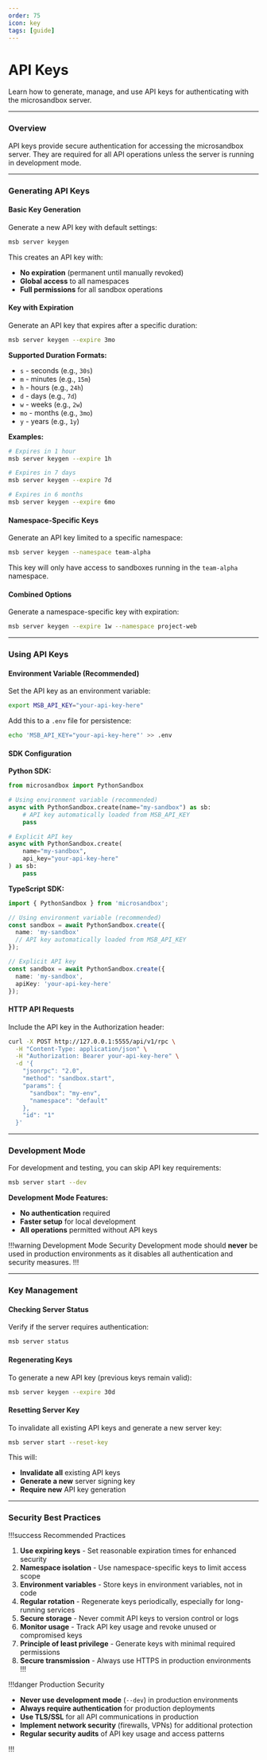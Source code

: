 ```yaml
---
order: 75
icon: key
tags: [guide]
---
```


# API Keys

Learn how to generate, manage, and use API keys for authenticating with the microsandbox server.

---

### Overview

API keys provide secure authentication for accessing the microsandbox server. They are required for all API operations unless the server is running in development mode.

---

### Generating API Keys

#### Basic Key Generation

Generate a new API key with default settings:

```bash
msb server keygen
```

This creates an API key with:
- **No expiration** (permanent until manually revoked)
- **Global access** to all namespaces
- **Full permissions** for all sandbox operations

#### Key with Expiration

Generate an API key that expires after a specific duration:

```bash
msb server keygen --expire 3mo
```

**Supported Duration Formats:**
- `s` - seconds (e.g., `30s`)
- `m` - minutes (e.g., `15m`)
- `h` - hours (e.g., `24h`)
- `d` - days (e.g., `7d`)
- `w` - weeks (e.g., `2w`)
- `mo` - months (e.g., `3mo`)
- `y` - years (e.g., `1y`)

**Examples:**
```bash
# Expires in 1 hour
msb server keygen --expire 1h

# Expires in 7 days
msb server keygen --expire 7d

# Expires in 6 months
msb server keygen --expire 6mo
```

#### Namespace-Specific Keys

Generate an API key limited to a specific namespace:

```bash
msb server keygen --namespace team-alpha
```

This key will only have access to sandboxes running in the `team-alpha` namespace.

#### Combined Options

Generate a namespace-specific key with expiration:

```bash
msb server keygen --expire 1w --namespace project-web
```

---

### Using API Keys

#### Environment Variable (Recommended)

Set the API key as an environment variable:

```bash
export MSB_API_KEY="your-api-key-here"
```

Add this to a `.env` file for persistence:

```bash
echo 'MSB_API_KEY="your-api-key-here"' >> .env
```

#### SDK Configuration

**Python SDK:**
```python
from microsandbox import PythonSandbox

# Using environment variable (recommended)
async with PythonSandbox.create(name="my-sandbox") as sb:
    # API key automatically loaded from MSB_API_KEY
    pass

# Explicit API key
async with PythonSandbox.create(
    name="my-sandbox",
    api_key="your-api-key-here"
) as sb:
    pass
```

**TypeScript SDK:**
```typescript
import { PythonSandbox } from 'microsandbox';

// Using environment variable (recommended)
const sandbox = await PythonSandbox.create({
  name: 'my-sandbox'
  // API key automatically loaded from MSB_API_KEY
});

// Explicit API key
const sandbox = await PythonSandbox.create({
  name: 'my-sandbox',
  apiKey: 'your-api-key-here'
});
```

#### HTTP API Requests

Include the API key in the Authorization header:

```bash
curl -X POST http://127.0.0.1:5555/api/v1/rpc \
  -H "Content-Type: application/json" \
  -H "Authorization: Bearer your-api-key-here" \
  -d '{
    "jsonrpc": "2.0",
    "method": "sandbox.start",
    "params": {
      "sandbox": "my-env",
      "namespace": "default"
    },
    "id": "1"
  }'
```

---

### Development Mode

For development and testing, you can skip API key requirements:

```bash
msb server start --dev
```

**Development Mode Features:**
- **No authentication** required
- **Faster setup** for local development
- **All operations** permitted without API keys

!!!warning Development Mode Security
Development mode should **never** be used in production environments as it disables all authentication and security measures.
!!!

---

### Key Management

#### Checking Server Status

Verify if the server requires authentication:

```bash
msb server status
```

#### Regenerating Keys

To generate a new API key (previous keys remain valid):

```bash
msb server keygen --expire 30d
```

#### Resetting Server Key

To invalidate all existing API keys and generate a new server key:

```bash
msb server start --reset-key
```

This will:
- **Invalidate all** existing API keys
- **Generate a new** server signing key
- **Require new** API key generation

---

### Security Best Practices

!!!success Recommended Practices

1. **Use expiring keys** - Set reasonable expiration times for enhanced security
2. **Namespace isolation** - Use namespace-specific keys to limit access scope
3. **Environment variables** - Store keys in environment variables, not in code
4. **Regular rotation** - Regenerate keys periodically, especially for long-running services
5. **Secure storage** - Never commit API keys to version control or logs
6. **Monitor usage** - Track API key usage and revoke unused or compromised keys
7. **Principle of least privilege** - Generate keys with minimal required permissions
8. **Secure transmission** - Always use HTTPS in production environments
!!!

!!!danger Production Security

- **Never use development mode** (`--dev`) in production environments
- **Always require authentication** for production deployments
- **Use TLS/SSL** for all API communications in production
- **Implement network security** (firewalls, VPNs) for additional protection
- **Regular security audits** of API key usage and access patterns

!!!
